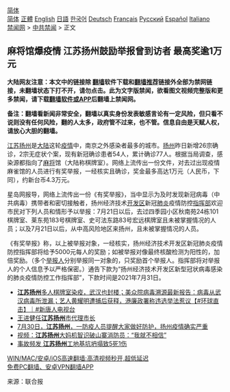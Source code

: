  <!-- 面包屑导航 --> <div class="breadcrumb"><!-- GTranslate: https://gtranslate.io/ -->  <div class="switcher notranslate">  <div class="selected">  <a href="#" onclick="return false;"> 简体</a>  </div>  <div class="option">  <a href="https://www.bannedbook.org" onclick="doGTranslate('zh-CN|zh-CN');jQuery('div.switcher div.selected a').html(jQuery(this).html());return false;" title="简体中文" class="nturl selected"> 简体</a>  <a href="https://www.bannedbook.org/zh-tw/" onclick="doGTranslate('zh-CN|zh-TW');jQuery('div.switcher div.selected a').html(jQuery(this).html());return false;" title="繁體中文" class="nturl"> 正體</a>  <a href="https://www.bannedbook.org/en/" onclick="doGTranslate('zh-CN|en');jQuery('div.switcher div.selected a').html(jQuery(this).html());return false;" title="English" class="nturl"> English</a>  <a href="https://www.bannedbook.org/ja/" onclick="doGTranslate('zh-CN|ja');jQuery('div.switcher div.selected a').html(jQuery(this).html());return false;" title="日本語" class="nturl"> 日語</a>  <a href="https://www.bannedbook.org/ko/" onclick="doGTranslate('zh-CN|ko');jQuery('div.switcher div.selected a').html(jQuery(this).html());return false;" title="한국어" class="nturl"> 한국어</a>  <a href="https://www.bannedbook.org/de/" onclick="doGTranslate('zh-CN|de');jQuery('div.switcher div.selected a').html(jQuery(this).html());return false;" title="Deutsch" class="nturl"> Deutsch</a>  <a href="https://www.bannedbook.org/fr/" onclick="doGTranslate('zh-CN|fr');jQuery('div.switcher div.selected a').html(jQuery(this).html());return false;" title="Français" class="nturl"> Français</a>  <a href="https://www.bannedbook.org/ru/" onclick="doGTranslate('zh-CN|ru');jQuery('div.switcher div.selected a').html(jQuery(this).html());return false;" title="Русский" class="nturl"> Русский</a>  <a href="https://www.bannedbook.org/es/" onclick="doGTranslate('zh-CN|es');jQuery('div.switcher div.selected a').html(jQuery(this).html());return false;" title="Español" class="nturl"> Español</a>  <a href="https://www.bannedbook.org/it/" onclick="doGTranslate('zh-CN|it');jQuery('div.switcher div.selected a').html(jQuery(this).html());return false;" title="Italiano" class="nturl"> Italiano</a>  </div>  </div>      <div class='breadcrumb-sub'><!-- Breadcrumb NavXT 6.3.0 --> <a href="https://www.bannedbook.org/" class="home">禁闻网</a> &gt; <a href="https://www.bannedbook.org/bnews/cbnews/" class="category">中共禁闻</a> &gt; 正文</div></div><h2>麻将馆爆疫情 江苏扬州鼓励举报曾到访者 最高奖逾1万元</h2> <p class="notice"><b>大陆网友注意：本文中的链接除 <a href="https://github.com/bannedbook/fanqiang" >翻墙</a>软件下载和<a href="https://github.com/killgcd/justmysocks/blob/master/README.md">翻墙推荐</a>链接外全部为禁网链接，未翻墙状态下打不开，请勿点击。此为文字版禁闻，欲看图文视频完整版和更多禁闻，请下载<a href="https://github.com/bannedbook/fanqiang">翻墙软件或APP</a>后翻墙上禁闻网。</p><p>备注：翻墙看新闻非常安全，翻墙以真实身份发表敏感言论有一定风险，但只看不说则没有任何风险，翻的人太多，政府管不过来，也不管。信息自由是天赋人权，请放心大胆的翻墙。</b></p>  <div class="entry"> <p id="conimg"><a href="https://www.bannedbook.org/bnews/tag/%E6%B1%9F%E8%8B%8F%E6%89%AC%E5%B7%9E/" class="st_tag internal_tag" rel="tag" title="标签 江苏扬州 下的日志">江苏扬州</a>是<span class='wp_keywordlink_affiliate'><a href="https://www.bannedbook.org/" title="大陆" target="_blank">大陆</a></span>这轮<a href="https://www.bannedbook.org/bnews/tag/%E7%96%AB%E6%83%85/" class="st_tag internal_tag" rel="tag" title="标签 疫情 下的日志">疫情</a>中，南京之外感染者最多的城市。<a href="https://www.bannedbook.org/bnews/tag/%e6%89%ac%e5%b7%9e/" class="st_tag internal_tag" rel="tag" title="标签 扬州 下的日志">扬州</a>昨日新增26宗确诊，2宗无症状个案，现有新冠确诊患者54人，累计确诊77人。根据当局调查，感染源都指向了<a href="https://www.bannedbook.org/bnews/tag/%E9%BA%BB%E5%B0%86/" class="st_tag internal_tag" rel="tag" title="标签 麻将 下的日志">麻将</a>馆（大陆称棋牌室）。网络上流传出一份文件，对去过出现疫情麻雀馆的人员进行有奖举报，一经核实且确诊，奖金最多高达1万元（人民币，下同），约新台币4.3万元。</p> <p>星岛网报导，网络上流传出一份《有奖举报》，当中显示为及时发现新冠病毒（中共病毒）携带者和密切接触者，扬州经济技术<a href="https://www.bannedbook.org/bnews/tag/%E5%BC%80%E5%8F%91%E5%8C%BA/" class="st_tag internal_tag" rel="tag" title="标签 开发区 下的日志">开发区</a>新冠<a href="https://www.bannedbook.org/bnews/tag/%e8%82%ba%e7%82%8e/" class="st_tag internal_tag" rel="tag" title="标签 肺炎 下的日志">肺炎</a>疫情防控<a href="https://www.bannedbook.org/bnews/tag/%E6%8C%87%E6%8C%A5%E9%83%A8/" class="st_tag internal_tag" rel="tag" title="标签 指挥部 下的日志">指挥部</a>欢迎市民对下列人员和情形予以举报：7月21日以后，去过四季园小区秋南苑24栋101棋牌室、莱东苑183号棋牌室、史可法东路83号宏远棋牌室且未被掌握情况的人员；以及7月21日以后，从中高风险地区来扬州，且未被掌握情况的人员。</p>  <p>《有奖举报》称，以上被举报对象，一经核实，扬州经济技术开发区新冠肺炎疫情防控指挥部将给予5000元每人的奖励；如被举报对像最终核酸检测为阳性的，加倍奖励。（多个<a href="https://www.bannedbook.org/bnews/tag/%e4%b8%be%e6%8a%a5%e4%ba%ba/" class="st_tag internal_tag" rel="tag" title="标签 举报人 下的日志">举报人</a>分别举报同一对象的，只奖励首个举报人。指挥部将对举报人的个人信息予以严格保密。）通告下款为“扬州经济技术开发区新型冠状病毒感染的肺炎疫情防控工作指挥部”，下款时间是2021年7月31日。</p> <ul class='op-related-articles' title='相关阅读'> <li><a href='https://www.bannedbook.org/bnews/bannedvideo/20210802/1599021.html' target='_blank'><b>江苏扬州</b>多人棋牌室染疫，武汉也封楼；美众院病毒溯源最新报告：病毒从武汉病毒所泄漏；艺人黄耀明遭捕后获释，港廉政署称违选举法惹议【#环球直击】｜#新唐人电视台</a></li> <li><a href='https://www.bannedbook.org/bnews/baitai/20210802/1598913.html' target='_blank'>王进健任<b>江苏扬州</b>市代理市长</a></li> <li><a href='https://www.bannedbook.org/bnews/bannedvideo/20210802/1598707.html' target='_blank'>7月30日，<b>江苏扬州</b>，一防疫人员提醒大家做好防护，扬州疫情确实严重</a></li> <li><a href='https://www.bannedbook.org/bnews/baitai/20190804/1169354.html' target='_blank'>视频：<b>江苏扬州</b>大妈机智识破山寨消防员：“我就不相信”</a></li> <li><a href='https://www.bannedbook.org/bnews/baitai/20190411/1111858.html' target='_blank'>事故频发 <b>江苏扬州</b>工地基坑坍塌致5死1伤</a></li> </ul> <p class="texttj"> <a href="https://github.com/bannedbook/fanqiang/wiki/V2ray%E6%9C%BA%E5%9C%BA" target="_blank">WIN/MAC/安卓/iOS高速翻墙:高清视频秒开,超低延迟</a><br/> <a href="https://github.com/bannedbook/fanqiang/wiki/%E7%A6%81%E9%97%BB%E7%BD%91%E5%AE%89%E5%8D%93%E7%BF%BB%E5%A2%99%E6%96%B0%E9%97%BBAPP" target="_blank">免费PC翻墙、安卓VPN翻墙APP</a></p> <p> 来源：联合报 </p><a name='sharetosocial'></a>  <div style="margin-bottom:5px;padding-bottom:5px;clear:both"> <div id="archive-pix-1" class="banner-ads"> <!-- AuctionX Display platform tag START --> <div id="26318x728x90x621x_ADSLOT2" clicktrack="%%CLICK_URL_ESC%%"></div> <!-- AuctionX Display platform tag END --> </div> <div id="archive-pix-2" class="banner-ads"> <!-- AuctionX Display platform tag START --> <div id="26315x300x250x621x_ADSLOT2" clicktrack="%%CLICK_URL_ESC%%"></div> <!-- AuctionX Display platform tag END --> </div> </div>  <div id="archive-pix-1" class="banner-ads"> <!-- AuctionX Display platform tag START --> <div id="26318x728x90x621x_ADSLOT3" clicktrack="%%CLICK_URL_ESC%%"></div> <!-- AuctionX Display platform tag END --> </div> </div><!--END ENTRY--> 